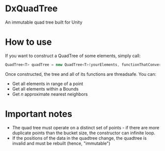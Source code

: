 # DxQuadTree
An immutable quad tree built for Unity

# How to use
If you want to construct a QuadTree of some elements, simply call:
```csharp
QuadTree<T> quadTree = new QuadTree<T>(yourElements, functionThatConvertsElementTypeToVector2, theBoundsOfYourElements, optionalBucketSize);
```

Once constructed, the tree and all of its functions are threadsafe. You can:
* Get all elements in range of a point
* Get all elements within a Bounds
* Get *n* approximate nearest neighbors

# Important notes
* The quad tree must operate on a distinct set of points - if there are more duplicate points than the bucket size, the constructor can infinite loop.
* If the positions of the data in the quadtree change, the quadtree is invalid and must be rebuilt (hence, "immutable")
